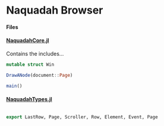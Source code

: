 # Naquadah Browser

#### Files

#### [NaquadahCore.jl]()

Contains the includes...

```julia
mutable struct Win

DrawANode(document::Page)

main()
```


#### [NaquadahTypes.jl]()

```julia

export LastRow, Page, Scroller, Row, Element, Event, Page



```
